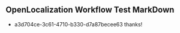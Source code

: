 ## OpenLocalization Workflow Test MarkDown
* a3d704ce-3c61-4710-b330-d7a87becee63 
thanks!<!--HONumber=Mar16_HO4-->
